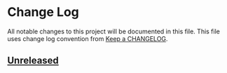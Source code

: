 # Change Log
All notable changes to this project will be documented in this file.
This file uses change log convention from [Keep a CHANGELOG](http://keepachangelog.com).

## [Unreleased][unreleased]


[unreleased]: https://github.com/dgnest/ansible-role-uwsgi/compare/0.0.8...HEAD
[0.0.8]: https://github.com/dgnest/ansible-role-uwsgi/compare/0.0.7...0.0.8
[0.0.7]: https://github.com/dgnest/ansible-role-uwsgi/compare/0.0.6...0.0.7
[0.0.6]: https://github.com/dgnest/ansible-role-uwsgi/compare/0.0.5...0.0.6
[0.0.5]: https://github.com/dgnest/ansible-role-uwsgi/compare/0.0.4...0.0.5
[0.0.4]: https://github.com/dgnest/ansible-role-uwsgi/compare/0.0.3...0.0.4
[0.0.3]: https://github.com/dgnest/ansible-role-uwsgi/compare/0.0.2...0.0.3
[0.0.2]: https://github.com/dgnest/ansible-role-uwsgi/compare/0.0.1...0.0.2
[0.0.1]: https://github.com/dgnest/ansible-role-uwsgi/compare/0.0.0...0.0.1

[CHANGELOG.md]: CHANGELOG.md
[CONTRIBUTING.md]: CONTRIBUTING.md
[LICENCE.md]: LICENCE.md
[README.md]: README.md
